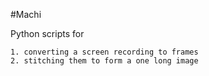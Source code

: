 #Machi

Python scripts for     

    1. converting a screen recording to frames
    2. stitching them to form a one long image
